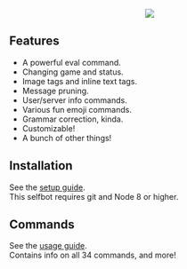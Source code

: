 <p align="center">
    <a href=https://github.com/1Computer1/megumin-selfbot>
        <img src=https://u.nya.is/uckdrf.png/>
    </a>
</p>  

## Features
- A powerful eval command.
- Changing game and status.
- Image tags and inline text tags.
- Message pruning.
- User/server info commands.
- Various fun emoji commands.
- Grammar correction, kinda.
- Customizable!
- A bunch of other things!

## Installation

See the [setup guide](SETUP.md).  
This selfbot requires git and Node 8 or higher.  

## Commands

See the [usage guide](USAGE.md).  
Contains info on all 34 commands, and more!  
